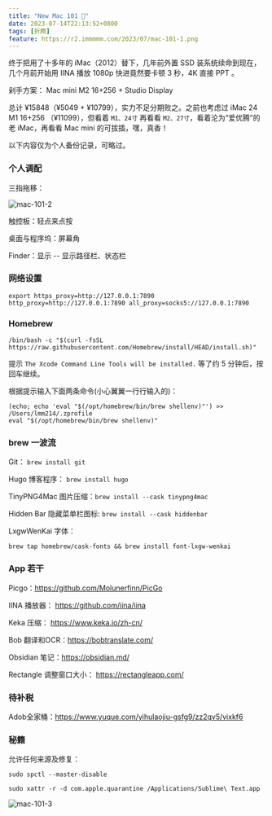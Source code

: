 ```yaml
---
title: "New Mac 101 🎉"
date: 2023-07-14T22:13:52+0800
tags: [折腾]
feature: https://r2.immmmm.com/2023/07/mac-101-1.png
---
```


终于把用了十多年的 iMac（2012）替下，几年前外置 SSD 装系统续命到现在，几个月前开始用 IINA 播放 1080p 快进竟然要卡顿 3 秒，4K 直接 PPT 。

剁手方案： Mac mini M2 16+256 + Studio Display

<!--more-->

总计 ¥15848（¥5049 + ¥10799），实力不足分期败之。之前也考虑过 iMac 24 M1 16+256 （¥11099），但看着 `M1、24寸` 再看看 `M2、27寸`，看着沦为“爱优腾”的老 iMac，再看看 Mac mini 的可拔插，嘿，真香！

以下内容仅为个人备份记录，可略过。

### 个人调配

三指拖移：

![mac-101-2](https://r2.immmmm.com/2023/07/mac-101-2.png)

触控板：轻点来点按

桌面与程序坞：屏幕角

Finder：显示 -- 显示路径栏、状态栏

### 网络设置

`export https_proxy=http://127.0.0.1:7890 http_proxy=http://127.0.0.1:7890 all_proxy=socks5://127.0.0.1:7890`

### Homebrew

`/bin/bash -c "$(curl -fsSL https://raw.githubusercontent.com/Homebrew/install/HEAD/install.sh)"`

提示 `The Xcode Command Line Tools will be installed.` 等了约 5 分钟后，按回车继续。

根据提示输入下面两条命令(小心翼翼一行行输入的)：

```
(echo; echo 'eval "$(/opt/homebrew/bin/brew shellenv)"') >> /Users/lmm214/.zprofile
eval "$(/opt/homebrew/bin/brew shellenv)"
```

### brew 一波流

Git： `brew install git`

Hugo 博客程序： `brew install hugo`

TinyPNG4Mac 图片压缩：`brew install --cask tinypng4mac`

Hidden Bar 隐藏菜单栏图标: `brew install --cask hiddenbar`

LxgwWenKai 字体：

`brew tap homebrew/cask-fonts && brew install font-lxgw-wenkai`

### App 若干

Picgo：<https://github.com/Molunerfinn/PicGo>

IINA 播放器： <https://github.com/iina/iina>

Keka 压缩： <https://www.keka.io/zh-cn/>

Bob 翻译和OCR：<https://bobtranslate.com/>

Obsidian 笔记：<https://obsidian.md/>

Rectangle 调整窗口大小： <https://rectangleapp.com/>

### 待补税

Adob全家桶：<https://www.yuque.com/yihulaojiu-gsfg9/zz2qv5/vixkf6>

### 秘籍

允许任何来源及修复：

`sudo spctl --master-disable`

`sudo xattr -r -d com.apple.quarantine /Applications/Sublime\ Text.app`

![mac-101-3](https://r2.immmmm.com/2023/07/mac-101-3.png)